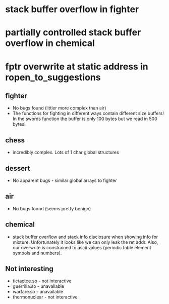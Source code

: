 # stack buffer overflow in fighter
# partially controlled stack buffer overflow in chemical
# fptr overwrite at static address in ropen\_to\_suggestions

## fighter
 - No bugs found (littler more complex than air)
 - The functions for fighting in different ways contain different size
   buffers! In the swords function the buffer is only 100 bytes but we
   read in 500 bytes!

## chess
 - incredibly complex. Lots of 1 char global structures

## dessert
 - No apparent bugs - similar global arrays to fighter

## air
 - No bugs found (seems pretty benign)

## chemical
 - stack buffer overflow and stack info disclosure when showing info for
   mixture. Unfortunately it looks like we can only leak the ret addr.
   Also, our overwrite is constrained to ascii values (periodic table element
   symbols and numbers).


## Not interesting
 - tictactoe.so - not interactive
 - guerrilla.so - unavailable
 - warfare.so - unavailable
 - thermonuclear - not interactive
